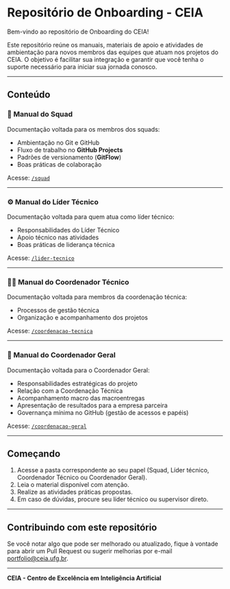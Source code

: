 # Repositório de Onboarding - CEIA

Bem-vindo ao repositório de Onboarding do CEIA!

Este repositório reúne os manuais, materiais de apoio e atividades de ambientação para novos membros das equipes que atuam nos projetos do CEIA. O objetivo é facilitar sua integração e garantir que você tenha o suporte necessário para iniciar sua jornada conosco.

---

## Conteúdo

### 👥 Manual do Squad
Documentação voltada para os membros dos squads:
- Ambientação no Git e GitHub
- Fluxo de trabalho no **GitHub Projects**
- Padrões de versionamento (**GitFlow**)
- Boas práticas de colaboração

Acesse: [`/squad`](./squad)

---

### ⚙️ Manual do Líder Técnico
Documentação voltada para quem atua como líder técnico:
- Responsabilidades do Líder Técnico
- Apoio técnico nas atividades
- Boas práticas de liderança técnica

Acesse: [`/lider-tecnico`](./lider-tecnico)

---

### 🧑‍💻 Manual do Coordenador Técnico
Documentação voltada para membros da coordenação técnica:
- Processos de gestão técnica
- Organização e acompanhamento dos projetos

Acesse: [`/coordenacao-tecnica`](./coordenacao-tecnica)

---

### 🎯 Manual do Coordenador Geral
Documentação voltada para o Coordenador Geral:
- Responsabilidades estratégicas do projeto
- Relação com a Coordenação Técnica
- Acompanhamento macro das macroentregas
- Apresentação de resultados para a empresa parceira
- Governança mínima no GitHub (gestão de acessos e papéis)

Acesse: [`/coordenacao-geral`](./coordenacao-geral)

---

## Começando

1. Acesse a pasta correspondente ao seu papel (Squad, Líder técnico, Coordenador Técnico ou Coordenador Geral).
2. Leia o material disponível com atenção.
3. Realize as atividades práticas propostas.
4. Em caso de dúvidas, procure seu líder técnico ou supervisor direto.

---

## Contribuindo com este repositório

Se você notar algo que pode ser melhorado ou atualizado, fique à vontade para abrir um Pull Request ou sugerir melhorias por e-mail portfolio@ceia.ufg.br.

---

**CEIA - Centro de Excelência em Inteligência Artificial**
